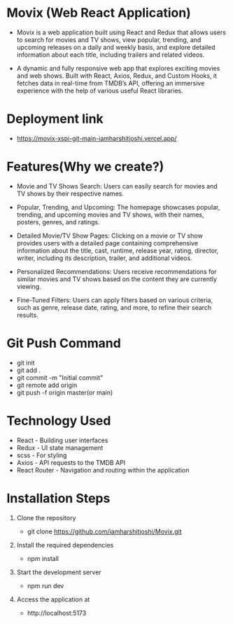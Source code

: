# Movix (Web React Application)

- Movix is a web application built using React and Redux that allows users to search for movies and TV shows, view popular, trending, and upcoming releases on a daily and weekly basis, and explore detailed information about each title, including trailers and related videos.

- A dynamic and fully responsive web app that explores exciting movies and web shows. Built with React, Axios, Redux, and Custom Hooks, it fetches data in real-time from TMDB’s API, offering an immersive experience with the help of various useful React libraries.
  
# Deployment link
- https://movix-xspi-git-main-iamharshitjoshi.vercel.app/
  
# Features(Why we create?)
- Movie and TV Shows Search: Users can easily search for movies and TV shows by their respective names.

- Popular, Trending, and Upcoming: The homepage showcases popular, trending, and upcoming movies and TV shows, with their names, posters, genres, and ratings.

- Detailed Movie/TV Show Pages: Clicking on a movie or TV show provides users with a detailed page containing comprehensive information about the title, cast, runtime, release year, rating, director, writer, including its description, trailer, and additional videos.

- Personalized Recommendations: Users receive recommendations for similar movies and TV shows based on the content they are currently viewing.

- Fine-Tuned Filters: Users can apply filters based on various criteria, such as genre, release date, rating, and more, to refine their search results.


# Git Push Command
- git init
- git add .
- git commit -m "Initial commit"
- git remote add origin <project url>
- git push -f origin master(or main)

# Technology Used
- React - Building user interfaces
- Redux - UI state management
- scss - For styling
- Axios - API requests to the TMDB API
- React Router - Navigation and routing within the application

# Installation Steps

1. Clone the repository
   - git clone https://github.com/iamharshitjoshi/Movix.git
     
2. Install the required dependencies
   - npm install
  
3. Start the development server
   - npm run dev
     
4. Access the application at
   - http://localhost:5173

